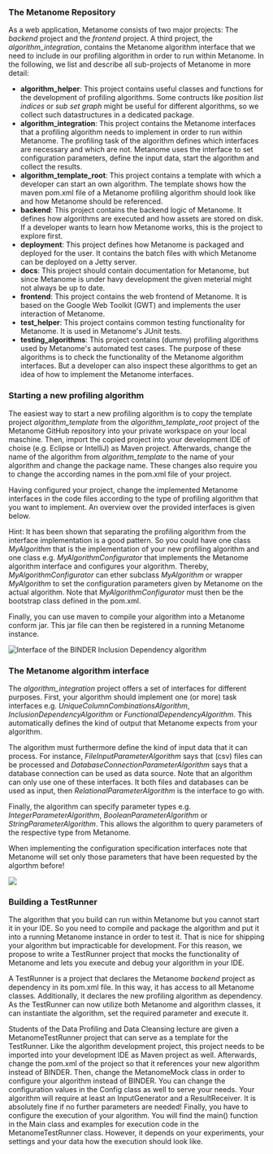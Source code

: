 ### The Metanome Repository
As a web application, Metanome consists of two major projects: The _backend_ project and the _frontend_ project. A third project, the _algorithm_integration_, contains the Metanome algorithm interface that we need to include in our profiling algorithm in order to run within Metanome. In the following, we list and describe all sub-projects of Metanome in more detail:

* **algorithm_helper**: This project contains useful classes and functions for the development of profiling algorithms. Some contructs like _position list indices_ or _sub set graph_ might be useful for different algorithms, so we collect such datastructures in a dedicated package.
* **algorithm_integration**: This project contains the Metanome interfaces that a profiling algorithm needs to implement in order to run within Metanome. The profiling task of the algorithm defines which interfaces are necessary and which are not. Metanome uses the interface to set configuration parameters, define the input data, start the algorithm and collect the results.
* **algorithm_template_root**: This project contains a template with which a developer can start an own algorithm. The template shows how the maven pom.xml file of a Metanome profiling algorithm should look like and how Metanome should be referenced. 
* **backend**: This project contains the backend logic of Metanome. It defines how algorithms are executed and how assets are stored on disk. If a developer wants to learn how Metanome works, this is the project to explore first.
* **deployment**: This project defines how Metanome is packaged and deployed for the user. It contains the batch files with which Metanome can be deployed on a Jetty server.
* **docs**: This project should contain documentation for Metanome, but since Metanome is under havy development the given meterial might not always be up to date.
* **frontend**: This project contains the web frontend of Metanome. It is based on the Google Web Toolkit (GWT) and implements the user interaction of Metanome.
* **test_helper**: This project contains common testing functionality for Metanome. It is used in Metanome's JUnit tests.
* **testing_algorithms**: This project contains (dummy) profiling algorithms used by Metanome's automated test cases. The purpose of these algorithms is to check the functionality of the Metanome algorithm interfaces. But a developer can also inspect these algorithms to get an idea of how to implement the Metanome interfaces. 

### Starting a new profiling algorithm
The easiest way to start a new profiling algorithm is to copy the template project _algorithm_template_ from the _algorithm_template_root_ project of the Metanome GitHub repository into your private workspace on your local maschine. Then, import the copied project into your development IDE of choise (e.g. Eclipse or IntelliJ) as Maven project. Afterwards, change the name of the algorithm from _algorithm_template_ to the name of your algorithm and change the package name. These changes also require you to change the according names in the pom.xml file of your project.

Having configured your project, change the implemented Metanome interfaces in the code files according to the type of profiling algorithm that you want to implement. An overview over the provided interfaces is given below. 

Hint: It has been shown that separating the profiling algorithm from the interface implementation is a good pattern. So you could have one class _MyAlgorithm_ that is the implementation of your new profiling algorithm and one class e.g. _MyAlgorithmConfigurator_ that implements the Metanome algorithm interface and configures your algorithm. Thereby, _MyAlgorithmConfigurator_ can ether subclass _MyAlgorithm_ or wrapper _MyAlgorithm_ to set the configuration parameters given by Metanome on the actual algorithm. Note that _MyAlgorithmConfigurator_ must then be the bootstrap class defined in the pom.xml.

Finally, you can use maven to compile your algorithm into a Metanome conform jar. This jar file can then be registered in a running Metanome instance.

![Interface of the BINDER Inclusion Dependency algorithm](https://hpi.de/fileadmin/hpi/FG_Naumann/projekte/repeatability/DataProfiling/Metanome/interface.png)

### The Metanome algorithm interface
The _algorithm_integration_ project offers a set of interfaces for different purposes. First, your algorithm should implement one (or more) task interfaces e.g. _UniqueColumnCombinationsAlgorithm_,  _InclusionDependencyAlgorithm_ or _FunctionalDependencyAlgorithm_. This automatically defines the kind of output that Metanome expects from your algorithm. 

The algorithm must furthermore define the kind of input data that it can process. For instance, _FileInputParameterAlgorithm_ says that (csv) files can be processed and _DatabaseConnectionParameterAlgorithm_ says that a database connection can be used as data source. Note that an algorithm can only use one of these interfaces. It both files and databases can be used as input, then _RelationalParameterAlgorithm_ is the interface to go with.

Finally, the algorithm can specify parameter types e.g. _IntegerParameterAlgorithm_, _BooleanParameterAlgorithm_ or _StringParameterAlgorithm_. This allows the algorithm to query parameters of the respective type from Metanome. 

When implementing the configuration specification interfaces note that Metanome will set only those parameters that have been requested by the algorthm before!

![](https://github.com/HPI-Information-Systems/Metanome/wiki/algorithm_types.png)

### Building a TestRunner
The algorithm that you build can run within Metanome but you cannot start it in your IDE. So you need to compile and package the algorithm and put it into a running Metanome instance in order to test it. That is nice for shipping your algorithm but impracticable for development. For this reason, we propose to write a TestRunner project that mocks the functionality of Metanome and lets you execute and debug your algorithm in your IDE.

A TestRunner is a project that declares the Metanome _backend_ project as dependency in its pom.xml file. In this way, it has access to all Metanome classes. Additionally, it declares the new profiling algorithm as dependency. As the TestRunner can now utilize both Metanome and algorithm classes, it can instantiate the algorithm, set the required parameter and execute it. 

Students of the Data Profiling and Data Cleansing lecture are given a MetanomeTestRunner project that can serve as a template for the TestRunner. Like the algorithm development project, this project needs to be imported into your development IDE as Maven project as well. Afterwards, change the pom.xml of the project so that it references your new algorithm instead of BINDER. Then, change the MetanomeMock class in order to configure your algorithm instead of BINDER. You can change the configuration values in the Config class as well to serve your needs. Your algorithm will require at least an InputGenerator and a ResultReceiver. It is absolutely fine if no further parameters are needed! Finally, you have to configure the execution of your algorithm. You will find the main() function in the Main class and examples for execution code in the MetanomeTestRunner class. However, it depends on your experiments, your settings and your data how the execution should look like. 

